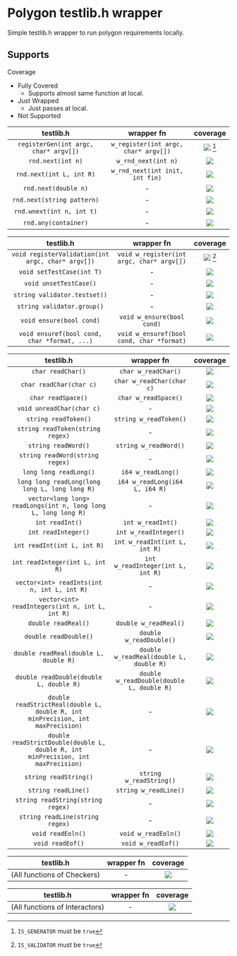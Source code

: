 # Polygon testlib.h wrapper

Simple testlib.h wrapper to run polygon requirements locally.  

## Supports

Coverage
* Fully Covered
  * Supports almost same function at local.
* Just Wrapped
  * Just passes at local.
* Not Supported

| testlib.h | wrapper fn | coverage |
| :-: | :-: | :-: |
| `registerGen(int argc, char* argv[])` | `w_register(int argc, char* argv[])` | ![](https://img.shields.io/badge/-fully%20covered-brightgreen) [^1] |
| `rnd.next(int n)` | `w_rnd_next(int n)` | ![](https://img.shields.io/badge/-fully%20covered-brightgreen) |
| `rnd.next(int L, int R)` | `w_rnd_next(int init, int fin)` | ![](https://img.shields.io/badge/-fully%20covered-brightgreen) |
| `rnd.next(double n)` | - | ![](https://img.shields.io/badge/-not%20supported-red) | ![](https://img.shields.io/badge/-not%20supported-red) |
| `rnd.next(string pattern)` | - | ![](https://img.shields.io/badge/-not%20supported-red) | ![](https://img.shields.io/badge/-not%20supported-red) |
| `rnd.wnext(int n, int t)` | - | ![](https://img.shields.io/badge/-not%20supported-red) | ![](https://img.shields.io/badge/-not%20supported-red) |
| `rnd.any(container)` | - | ![](https://img.shields.io/badge/-not%20supported-red) | ![](https://img.shields.io/badge/-not%20supported-red) |

[^1]: `IS_GENERATOR` must be `true`

| testlib.h | wrapper fn | coverage |
| :-: | :-: | :-: |
| `void registerValidation(int argc, char* argv[])` | `void w_register(int argc, char* argv[])` | ![](https://img.shields.io/badge/-fully%20covered-brightgreen) [^2] |
| `void setTestCase(int T)` | - | ![](https://img.shields.io/badge/-not%20supported-red) | ![](https://img.shields.io/badge/-not%20supported-red) |
| `void unsetTestCase()` | - | ![](https://img.shields.io/badge/-not%20supported-red) | ![](https://img.shields.io/badge/-not%20supported-red) |
| `string validator.testset()` | - | ![](https://img.shields.io/badge/-not%20supported-red) | ![](https://img.shields.io/badge/-not%20supported-red) |
| `string validator.group()` | - | ![](https://img.shields.io/badge/-not%20supported-red) | ![](https://img.shields.io/badge/-not%20supported-red) |
| `void ensure(bool cond)` | `void w_ensure(bool cond)` | ![](https://img.shields.io/badge/-fully%20covered-brightgreen) |
| `void ensuref(bool cond, char *format, ...)` | `void w_ensuref(bool cond, char *format)` | ![](https://img.shields.io/badge/-fully%20covered-brightgreen) |

[^2]: `IS_VALIDATOR` must be `true`

| testlib.h | wrapper fn | coverage |
| :-: | :-: | :-: |
| `char readChar()` | `char w_readChar()` | ![](https://img.shields.io/badge/-fully%20covered-brightgreen) |
| `char readChar(char c)` | `char w_readChar(char c)` | ![](https://img.shields.io/badge/-fully%20covered-brightgreen) |
| `char readSpace()` | `char w_readSpace()` | ![](https://img.shields.io/badge/-fully%20covered-brightgreen) |
| `void unreadChar(char c)` | - | ![](https://img.shields.io/badge/-not%20supported-red) | ![](https://img.shields.io/badge/-not%20supported-red) |
| `string readToken()` | `string w_readToken()` | ![](https://img.shields.io/badge/-fully%20covered-brightgreen) |
| `string readToken(string regex)` | - | ![](https://img.shields.io/badge/-not%20supported-red) | ![](https://img.shields.io/badge/-not%20supported-red) |
| `string readWord()` | `string w_readWord()` | ![](https://img.shields.io/badge/-fully%20covered-brightgreen) |
| `string readWord(string regex)` | - | ![](https://img.shields.io/badge/-not%20supported-red) | ![](https://img.shields.io/badge/-not%20supported-red) |
| `long long readLong()` | `i64 w_readLong()` | ![](https://img.shields.io/badge/-fully%20covered-brightgreen) |
| `long long readLong(long long L, long long R)` | `i64 w_readLong(i64 L, i64 R)` | ![](https://img.shields.io/badge/-fully%20covered-brightgreen) |
| `vector<long long> readLongs(int n, long long L, long long R)` | - | ![](https://img.shields.io/badge/-not%20supported-red) | ![](https://img.shields.io/badge/-not%20supported-red) |
| `int readInt()` | `int w_readInt()` | ![](https://img.shields.io/badge/-fully%20covered-brightgreen) |
| `int readInteger()` | `int w_readInteger()` | ![](https://img.shields.io/badge/-fully%20covered-brightgreen) |
| `int readInt(int L, int R)` | `int w_readInt(int L, int R)` | ![](https://img.shields.io/badge/-fully%20covered-brightgreen) |
| `int readInteger(int L, int R)` | `int w_readInteger(int L, int R)` | ![](https://img.shields.io/badge/-fully%20covered-brightgreen) |
| `vector<int> readInts(int n, int L, int R)` | - | ![](https://img.shields.io/badge/-not%20supported-red) |
| `vector<int> readIntegers(int n, int L, int R)` | - | ![](https://img.shields.io/badge/-not%20supported-red) |
| `double readReal()` | `double w_readReal()` | ![](https://img.shields.io/badge/-fully%20covered-brightgreen) |
| `double readDouble()` | `double w_readDouble()` | ![](https://img.shields.io/badge/-fully%20covered-brightgreen) |
| `double readReal(double L, double R)` | `double w_readReal(double L, double R)` | ![](https://img.shields.io/badge/-fully%20covered-brightgreen) |
| `double readDouble(double L, double R)` |`double w_readDouble(double L, double R)` | ![](https://img.shields.io/badge/-fully%20covered-brightgreen) |
| `double readStrictReal(double L, double R, int minPrecision, int maxPrecision)` | - | ![](https://img.shields.io/badge/-not%20supported-red) |
| `double readStrictDouble(double L, double R, int minPrecision, int maxPrecision)` | - | ![](https://img.shields.io/badge/-not%20supported-red) |
| `string readString()` | `string w_readString()` | ![](https://img.shields.io/badge/-fully%20covered-brightgreen) |
| `string readLine()` | `string w_readLine()` | ![](https://img.shields.io/badge/-fully%20covered-brightgreen) |
| `string readString(string regex)` | - | ![](https://img.shields.io/badge/-not%20supported-red) |
| `string readLine(string regex)` | - | ![](https://img.shields.io/badge/-not%20supported-red) |
| `void readEoln()` | `void w_readEoln()` | ![](https://img.shields.io/badge/-just%20wrapped-yellow) |
| `void readEof()` | `void w_readEof()` | ![](https://img.shields.io/badge/-just%20wrapped-yellow) |

| testlib.h | wrapper fn | coverage |
| :-: | :-: | :-: |
| (All functions of Checkers) | - | ![](https://img.shields.io/badge/-not%20supported-red) |

| testlib.h | wrapper fn | coverage |
| :-: | :-: | :-: |
| (All functions of Interactors) | - | ![](https://img.shields.io/badge/-not%20supported-red) |